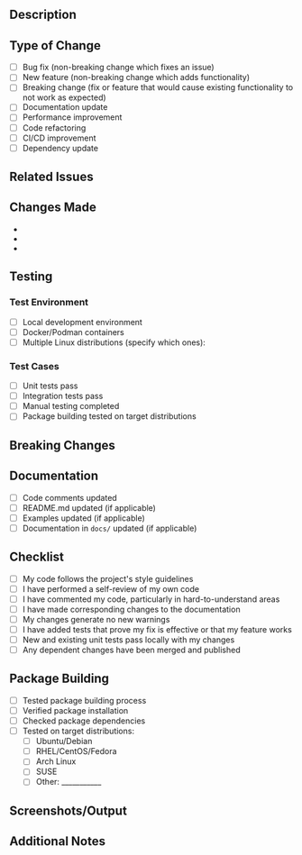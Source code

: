 ## Description

<!-- Provide a brief description of the changes in this PR -->

## Type of Change

<!-- Please delete options that are not relevant -->

- [ ] Bug fix (non-breaking change which fixes an issue)
- [ ] New feature (non-breaking change which adds functionality)
- [ ] Breaking change (fix or feature that would cause existing functionality to not work as expected)
- [ ] Documentation update
- [ ] Performance improvement
- [ ] Code refactoring
- [ ] CI/CD improvement
- [ ] Dependency update

## Related Issues

<!-- Link any related issues here using "Fixes #123" or "Closes #123" -->

## Changes Made

<!-- List the main changes made in this PR -->

- 
- 
- 

## Testing

<!-- Describe the tests you ran to verify your changes -->

### Test Environment
- [ ] Local development environment
- [ ] Docker/Podman containers
- [ ] Multiple Linux distributions (specify which ones):

### Test Cases
- [ ] Unit tests pass
- [ ] Integration tests pass
- [ ] Manual testing completed
- [ ] Package building tested on target distributions

## Breaking Changes

<!-- If this is a breaking change, describe what breaks and how to migrate -->

## Documentation

- [ ] Code comments updated
- [ ] README.md updated (if applicable)
- [ ] Examples updated (if applicable)
- [ ] Documentation in `docs/` updated (if applicable)

## Checklist

- [ ] My code follows the project's style guidelines
- [ ] I have performed a self-review of my own code
- [ ] I have commented my code, particularly in hard-to-understand areas
- [ ] I have made corresponding changes to the documentation
- [ ] My changes generate no new warnings
- [ ] I have added tests that prove my fix is effective or that my feature works
- [ ] New and existing unit tests pass locally with my changes
- [ ] Any dependent changes have been merged and published

## Package Building

<!-- For package-related changes -->

- [ ] Tested package building process
- [ ] Verified package installation
- [ ] Checked package dependencies
- [ ] Tested on target distributions:
  - [ ] Ubuntu/Debian
  - [ ] RHEL/CentOS/Fedora
  - [ ] Arch Linux
  - [ ] SUSE
  - [ ] Other: ___________

## Screenshots/Output

<!-- If applicable, add screenshots or command output to help explain your changes -->

## Additional Notes

<!-- Any additional information that reviewers should know -->